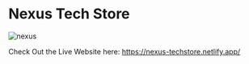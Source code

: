 # Nexus Tech Store

![nexus](https://github.com/khanahmed22/Nexus-Tech-Store/assets/149488316/30441daf-a906-4a04-8165-17745c06e2ba)

Check Out the Live Website here:
https://nexus-techstore.netlify.app/



